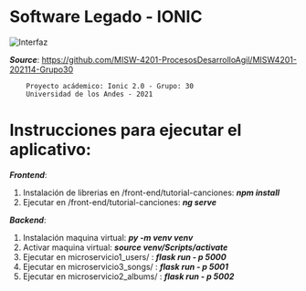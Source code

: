 # Software Legado - IONIC

![Interfaz](https://github.com/edwin15torres/modernizacionsoft/assets/98726866/4f6bf9b1-4aa3-46ae-90b1-cf703863cf18)



***Source***: https://github.com/MISW-4201-ProcesosDesarrolloAgil/MISW4201-202114-Grupo30

        Proyecto acádemico: Ionic 2.0 - Grupo: 30 
        Universidad de los Andes - 2021

# Instrucciones para ejecutar el aplicativo:

***Frontend***:
1. Instalación de librerias en /front-end/tutorial-canciones:
        ***npm install***
3. Ejecutar en /front-end/tutorial-canciones:
        ***ng serve***

***Backend***:
1. Instalación maquina virtual:
        ***py -m venv venv***
2. Activar maquina virtual:
        ***source venv/Scripts/activate***
3. Ejecutar en microservicio1_users/ :
        ***flask run - p 5000***
4. Ejecutar en microservicio3_songs/ :
        ***flask run - p 5001***
5. Ejecutar en microservicio2_albums/ :
        ***flask run - p 5002***

